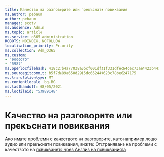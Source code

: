 ```yaml
---
title: Качество на разговорите или прекъснати повиквания
ms.author: pebaum
author: pebaum
manager: scotv
ms.audience: Admin
ms.topic: article
ms.service: o365-administration
ROBOTS: NOINDEX, NOFOLLOW
localization_priority: Priority
ms.collection: Adm_O365
ms.custom:
- "9000675"
- "5987"
ms.openlocfilehash: 418c27b4a77038a0bcf001df31f331dfec64cec73ae4423b441c849b63e0bc48
ms.sourcegitcommit: b5f7da89a650d2915dc652449623c78be6247175
ms.translationtype: MT
ms.contentlocale: bg-BG
ms.lasthandoff: 08/05/2021
ms.locfileid: "53989148"
---
```

# <a name="call-quality-or-dropped-calls"></a>Качество на разговорите или прекъснати повиквания

Ако имате проблеми с качеството на разговорите, като например лошо аудио или прекъснати повиквания, вижте: Отстраняване на проблеми с качеството на [повикването чрез Анализ на повикванията](https://docs.microsoft.com/microsoftteams/use-call-analytics-to-troubleshoot-poor-call-quality#troubleshoot-call-quality-problems-using-call-analytics)